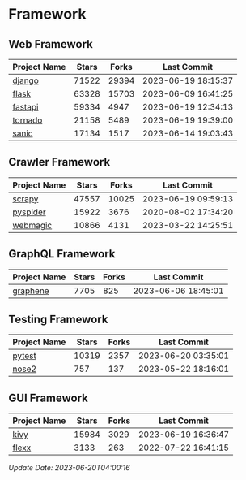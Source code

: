 # Framework

## Web Framework
| Project Name | Stars | Forks | Last Commit |
| ------------ | ----- | ----- | ----------- |
| [django](https://github.com/django/django) | 71522 | 29394 | 2023-06-19 18:15:37 |
| [flask](https://github.com/pallets/flask) | 63328 | 15703 | 2023-06-09 16:41:25 |
| [fastapi](https://github.com/tiangolo/fastapi) | 59334 | 4947 | 2023-06-19 12:34:13 |
| [tornado](https://github.com/tornadoweb/tornado) | 21158 | 5489 | 2023-06-19 19:39:00 |
| [sanic](https://github.com/sanic-org/sanic) | 17134 | 1517 | 2023-06-14 19:03:43 |

## Crawler Framework
| Project Name | Stars | Forks | Last Commit |
| ------------ | ----- | ----- | ----------- |
| [scrapy](https://github.com/scrapy/scrapy) | 47557 | 10025 | 2023-06-19 09:59:13 |
| [pyspider](https://github.com/binux/pyspider) | 15922 | 3676 | 2020-08-02 17:34:20 |
| [webmagic](https://github.com/code4craft/webmagic) | 10866 | 4131 | 2023-03-22 14:25:51 |

## GraphQL Framework
| Project Name | Stars | Forks | Last Commit |
| ------------ | ----- | ----- | ----------- |
| [graphene](https://github.com/graphql-python/graphene) | 7705 | 825 | 2023-06-06 18:45:01 |

## Testing Framework
| Project Name | Stars | Forks | Last Commit |
| ------------ | ----- | ----- | ----------- |
| [pytest](https://github.com/pytest-dev/pytest) | 10319 | 2357 | 2023-06-20 03:35:01 |
| [nose2](https://github.com/nose-devs/nose2) | 757 | 137 | 2023-05-22 18:16:01 |

## GUI Framework
| Project Name | Stars | Forks | Last Commit |
| ------------ | ----- | ----- | ----------- |
| [kivy](https://github.com/kivy/kivy) | 15984 | 3029 | 2023-06-19 16:36:47 |
| [flexx](https://github.com/flexxui/flexx) | 3133 | 263 | 2022-07-22 16:41:15 |

*Update Date: 2023-06-20T04:00:16*
